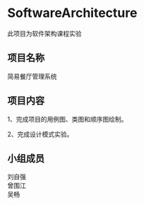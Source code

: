 # SoftwareArchitecture
此项目为软件架构课程实验

## 项目名称  
简易餐厅管理系统

## 项目内容  
1、完成项目的用例图、类图和顺序图绘制。

2、完成设计模式实验。

## 小组成员
刘自强  
曾围江  
吴畅
